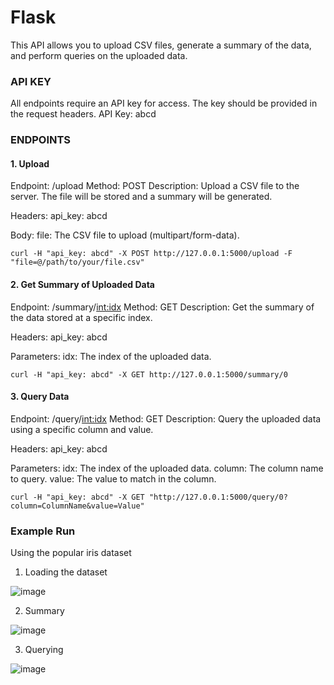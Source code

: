 # Flask


This API allows you to upload CSV files, generate a summary of the data, and perform queries on the uploaded data.

### API KEY

All endpoints require an API key for access. The key should be provided in the request headers.
API Key: abcd

### ENDPOINTS

#### 1. Upload

Endpoint: /upload
Method: POST
Description: Upload a CSV file to the server. The file will be stored and a summary will be generated.

Headers:
api_key: abcd

Body:
file: The CSV file to upload (multipart/form-data).

`
curl -H "api_key: abcd" -X POST http://127.0.0.1:5000/upload -F "file=@/path/to/your/file.csv"
`

#### 2. Get Summary of Uploaded Data

Endpoint: /summary/<int:idx>
Method: GET
Description: Get the summary of the data stored at a specific index.

Headers:
api_key: abcd

Parameters:
idx: The index of the uploaded data.

`
curl -H "api_key: abcd" -X GET http://127.0.0.1:5000/summary/0 
`

#### 3. Query Data

Endpoint: /query/<int:idx>
Method: GET
Description: Query the uploaded data using a specific column and value.

Headers:
api_key: abcd

Parameters:
idx: The index of the uploaded data.
column: The column name to query.
value: The value to match in the column.

`
curl -H "api_key: abcd" -X GET "http://127.0.0.1:5000/query/0?column=ColumnName&value=Value"
`

### Example Run

Using the popular iris dataset

1. Loading the dataset
   
![image](https://github.com/user-attachments/assets/7f4b0b1b-e792-4a07-b332-177045832213)

2. Summary
   
![image](https://github.com/user-attachments/assets/21e079c5-d534-4700-8db1-dcbf8a007b1d)

3. Querying
   
![image](https://github.com/user-attachments/assets/04f8feeb-2320-4a31-8483-ef818efb8230)



